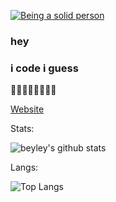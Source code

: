 [![Being a solid person](https://github.com/Beyley/Beyley/workflows/Being%20a%20solid%20person/badge.svg)](https://github.com/Beyley/Beyley/actions?query=workflow%3A%22Being+a+solid+person%22)

### hey

### i code i guess

🏳️‍⚧️🏳️‍⚧️🏳️‍⚧️🏳️‍⚧️

[Website](https://beyleyisnot.moe)

Stats:

![beyley's github stats](https://github-readme-stats.vercel.app/api?username=Beyley&show_icons=true&theme=dracula&layout=compact)


Langs:

![Top Langs](https://github-readme-stats.vercel.app/api/top-langs/?username=Beyley&theme=dracula&layout=compact&exclude_repo=vkd3d,dawn,pspsdk,ppsspp,imgui,zig-gamedev,soloud,SPIRV-Reflect,miniz)
